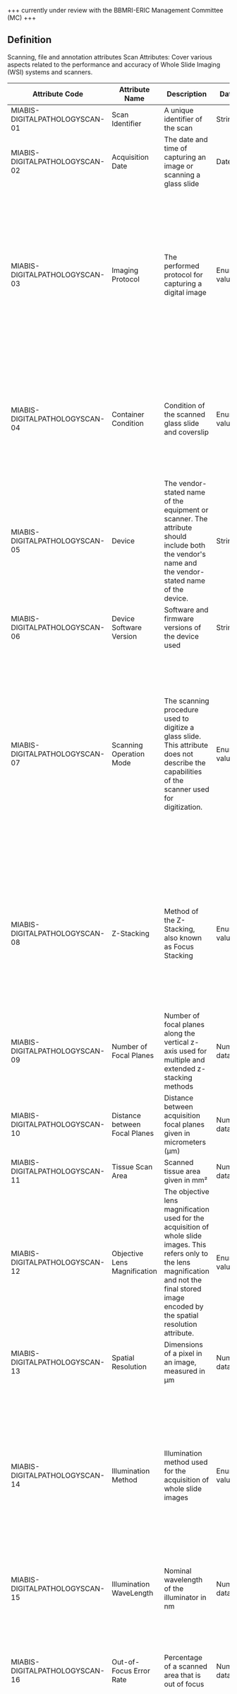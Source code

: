 +++ currently under review with the BBMRI-ERIC Management Committee (MC) +++

## Definition

Scanning, file and annotation attributes
Scan Attributes: Cover various aspects related to the performance and accuracy of Whole Slide Imaging (WSI) systems and scanners.

| Attribute Code                 | Attribute Name                          | Description                                                                                                                                                                                             | Data type         | Allowed values                                                                                                                                                                                                                                                           | Constraints                                                                                                 | Cardinality |
| ------------------------------ | --------------------------------------- | ------------------------------------------------------------------------------------------------------------------------------------------------------------------------------------------------------- | ----------------- | ------------------------------------------------------------------------------------------------------------------------------------------------------------------------------------------------------------------------------------------------------------------------ | ----------------------------------------------------------------------------------------------------------- | ----------- |
| MIABIS-DIGITALPATHOLOGYSCAN-01 | Scan Identifier                         | A unique identifier of the scan                                                                                                                                                                         | String            | An ID as a free-text string                                                                                                                                                                                                                                              | none                                                                                                        | 0:1         |
| MIABIS-DIGITALPATHOLOGYSCAN-02 | Acquisition Date                        | The date and time of capturing an image or scanning a glass slide                                                                                                                                       | Date              | DATETIME values in ' YYYY-MM-DD hh:mm:ss ' format                                                                                                                                                                                                                        | Datetime format must be according to ISO 8601.                                                              | 0:1         |
| MIABIS-DIGITALPATHOLOGYSCAN-03 | Imaging Protocol                        | The performed protocol for capturing a digital image                                                                                                                                                    | Enumerated values | whole Slide Imaging, slide Microscopy, WSI40XRGB, WSI20XRGB, gross Specimen Imaging, peri-operative Photographic Imaging, other (the value is known but cannot be classified into any of the predefined categories) NULL (the value is unknown)                          | none                                                                                                        | 1:1         |
| MIABIS-DIGITALPATHOLOGYSCAN-04 | Container Condition                     | Condition of the scanned glass slide and coverslip                                                                                                                                                      | Enumerated values | Good, Acceptable, Unacceptable, Subject To Interpretation (The data provider is uncertain whether the container condition is acceptable or unacceptable)                                                                                                                 | none                                                                                                        | 0:1         |
| MIABIS-DIGITALPATHOLOGYSCAN-05 | Device                                  | The vendor-stated name of the equipment or scanner. The attribute should include both the vendor's name and the vendor-stated name of the device.                                                       | String            |                                                                                                                                                                                                                                                                          | none                                                                                                        | 1:1         |
| MIABIS-DIGITALPATHOLOGYSCAN-06 | Device Software Version                 | Software and firmware versions of the device used                                                                                                                                                       | String            |                                                                                                                                                                                                                                                                          | none                                                                                                        | 0:1         |
| MIABIS-DIGITALPATHOLOGYSCAN-07 | Scanning Operation Mode                 | The scanning procedure used to digitize a glass slide. This attribute does not describe the capabilities of the scanner used for digitization.                                                          | Enumerated values | Automatic (digitization without any interference from the personnel responsible), Semi-automatic (digitization with minimal interference from the personnel responsible), Manual (the personnel responsible adjust several parameters during the digitization procedure) | none                                                                                                        | 0:1         |
| MIABIS-DIGITALPATHOLOGYSCAN-08 | Z-Stacking                              | Method of the Z-Stacking, also known as Focus Stacking                                                                                                                                                  | Enumerated values | single (one image layer generated by one focal plane in scanning), multiple (n image layers generated by n focal planes in scanning), extended (one image layer generated by the combination of n focal planes in scanning)                                              | none                                                                                                        | 0:1         |
| MIABIS-DIGITALPATHOLOGYSCAN-09 | Number of Focal Planes                  | Number of focal planes along the vertical z-axis used for multiple and extended z-stacking methods                                                                                                      | Numeric data      |                                                                                                                                                                                                                                                                          | none                                                                                                        | 0:1         |
| MIABIS-DIGITALPATHOLOGYSCAN-10 | Distance between Focal Planes           | Distance between acquisition focal planes given in micrometers (µm)                                                                                                                                     | Numeric data      |                                                                                                                                                                                                                                                                          | none                                                                                                        | 0:1         |
| MIABIS-DIGITALPATHOLOGYSCAN-11 | Tissue Scan Area                        | Scanned tissue area given in mm²                                                                                                                                                                        | Numeric data      |                                                                                                                                                                                                                                                                          | none                                                                                                        | 0:1         |
| MIABIS-DIGITALPATHOLOGYSCAN-12 | Objective Lens Magnification            | The objective lens magnification used for the acquisition of whole slide images. This refers only to the lens magnification and not the final stored image encoded by the spatial resolution attribute. | Enumerated values | 5X, 10x, 20x, 40x, other, NULL                                                                                                                                                                                                                                           | none                                                                                                        | 1:1         |
| MIABIS-DIGITALPATHOLOGYSCAN-13 | Spatial Resolution                      | Dimensions of a pixel in an image, measured in µm                                                                                                                                                       | Numeric data      |                                                                                                                                                                                                                                                                          | none                                                                                                        | 1:1         |
| MIABIS-DIGITALPATHOLOGYSCAN-14 | Illumination Method                     | Illumination method used for the acquisition of whole slide images                                                                                                                                      | Enumerated values | Transmission Illumination, Reflection Illumination, Epifluorescence Illumination, Brightfield Illumination, Darkfield Illumination, Oblique Illumination, Phase Contrast Illumination, Differential Interference Contrast, Total Internal Reflection Fluorescence        | none                                                                                                        | 0:1         |
| MIABIS-DIGITALPATHOLOGYSCAN-15 | Illumination WaveLength                 | Nominal wavelength of the illuminator in nm                                                                                                                                                             | Numeric data      |                                                                                                                                                                                                                                                                          | none                                                                                                        | 0:1         |
| MIABIS-DIGITALPATHOLOGYSCAN-16 | Out-of-Focus Error Rate                 | Percentage of a scanned area that is out of focus                                                                                                                                                       | Numeric data      |                                                                                                                                                                                                                                                                          | the values should preferably be generated by a (validated) algorithm and encoded as a value between 0 and 1 | 0:1         |
| MIABIS-DIGITALPATHOLOGYSCAN-17 | Stitching and other Artifact Error Rate | Percentage of a scanned area that is affected by stitching errors or other scanning artifacts                                                                                                           | Numeric data      |                                                                                                                                                                                                                                                                          | the values should preferably be generated by a (validated) algorithm and encoded as a value between 0 and 1 | 0:1         |
